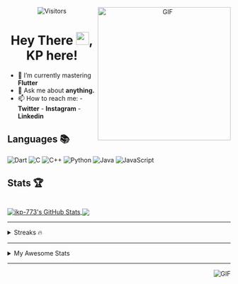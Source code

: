 <div align="center">
<img align="right" alt="GIF" height="300px" src="https://blog.insaid.co/wp-content/uploads/2020/01/Coding.gif"/>
       
![Visitors](https://visitor-badge.glitch.me/badge?page_id=ikp-773)

# Hey There <img src="https://media.tenor.com/images/822fb670841c6f6582fefbb82e338a50/tenor.gif" width="29px">, KP here!
</div>

- 🌱 I’m currently mastering **Flutter**
- 💬 Ask me about **anything.**
- 📫 How to reach me:
       - **Twitter** 
       - **Instagram**
       - **Linkedin**
         
## Languages 📚 
![Dart](http://img.shields.io/badge/-Dart-000?style=flat&logo=dart&logoColor=2BB7F6)
![C](https://img.shields.io/badge/-C-000?style=flat&logo=C)
![C++](https://img.shields.io/badge/-C++-000?style=flat&logo=C%2B%2B&logoColor=00599C)
![Python](https://img.shields.io/badge/-Python-000?style=flat&logo=python)
![Java](https://img.shields.io/badge/-Java-000?style=flat&logo=Java&logoColor=007396)
![JavaScript](https://img.shields.io/badge/-JavaScript-000?style=flat&logo=javascript)

##  Stats 🏆

<br />

<a href="https://github.com/ikp-773">
<img align="center" src="https://github-readme-stats.vercel.app/api?username=ikp-773&show_icons=true&theme=tokyonight&icon_color=6392DF&hide=prs&hide_border=true" alt="ikp-773's GitHub Stats" />
</a> 
<a href="https://github.com/ikp-773">
<img align="center" src="https://github-readme-stats.vercel.app/api/top-langs/?username=ikp-773&layout=compact&show_icons=true&theme=tokyonight&icon_color=6392DF&hide=prs&hide_border=true" />
</a>

---

<details>
       <summary>Streaks 🔥</summary>
              <br />
              <a href="https://github.com/ikp-773">
                     <img align="center" height="180em" src="https://github-readme-streak-stats.herokuapp.com/?user=ikp-773&layout=compact&show_icons=true&theme=tokyonight&icon_color=6392DF&hide=prs&hide_border=true&icon_color=6392DF" />                          
              </a>
</details>

---

<details>
       <summary>My Awesome Stats</summary>
       
       <br />
       
<!--START_SECTION:waka-->
![Lines of code](https://img.shields.io/badge/From%20Hello%20World%20I%27ve%20Written-497588%20lines%20of%20code-blue)

**🐱 My Github Data** 

> 🏆 303 Contributions in the Year 2021
 > 
> 📦 167.6 kB Used in Github's Storage 
 > 
> 💼 Opted to Hire
 > 
> 📜 31 Public Repositories 
 > 
> 🔑 15 Private Repositories  
 > 
**I'm a Night 🦉** 

```text
🌞 Morning    137 commits    ██░░░░░░░░░░░░░░░░░░░░░░░   9.14% 
🌆 Daytime    303 commits    █████░░░░░░░░░░░░░░░░░░░░   20.21% 
🌃 Evening    615 commits    ██████████░░░░░░░░░░░░░░░   41.03% 
🌙 Night      444 commits    ███████░░░░░░░░░░░░░░░░░░   29.62%

```
📅 **I'm Most Productive on Saturday** 

```text
Monday       226 commits    ███░░░░░░░░░░░░░░░░░░░░░░   15.08% 
Tuesday      163 commits    ██░░░░░░░░░░░░░░░░░░░░░░░   10.87% 
Wednesday    218 commits    ███░░░░░░░░░░░░░░░░░░░░░░   14.54% 
Thursday     211 commits    ███░░░░░░░░░░░░░░░░░░░░░░   14.08% 
Friday       204 commits    ███░░░░░░░░░░░░░░░░░░░░░░   13.61% 
Saturday     244 commits    ████░░░░░░░░░░░░░░░░░░░░░   16.28% 
Sunday       233 commits    ████░░░░░░░░░░░░░░░░░░░░░   15.54%

```


📊 **This Week I Spent My Time On** 

```text
```

**I Mostly Code in Dart** 

```text
Dart                     18 repos            ██████████░░░░░░░░░░░░░░░   42.86% 
Python                   8 repos             ████░░░░░░░░░░░░░░░░░░░░░   19.05% 
HTML                     7 repos             ████░░░░░░░░░░░░░░░░░░░░░   16.67% 
JavaScript               4 repos             ██░░░░░░░░░░░░░░░░░░░░░░░   9.52% 
Java                     2 repos             █░░░░░░░░░░░░░░░░░░░░░░░░   4.76%

```


**Timeline**

![Chart not found](https://raw.githubusercontent.com/ikp-773/ikp-773/main/charts/bar_graph.png) 


<!--END_SECTION:waka-->
</details>

 ---
 
<img align="right" alt="GIF" src="https://github4life.herokuapp.com/ikp-773.gif" />


